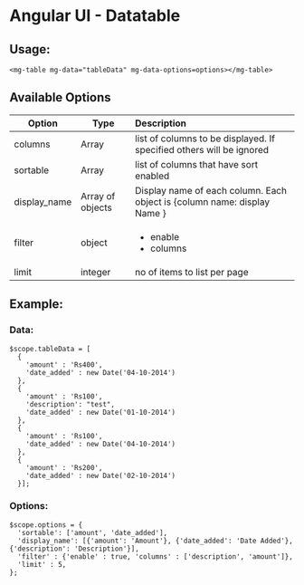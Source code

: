 Angular UI  - Datatable
=========================

## Usage:

```
<mg-table mg-data="tableData" mg-data-options=options></mg-table>
```

## Available Options

| Option | Type | Description |
|--------|------|:-------------|
|columns| Array | list of columns to be displayed. If specified others will be ignored|
|sortable| Array | list of columns that have sort enabled |
|display_name| Array of objects| Display name of each column. Each object is {column name: display Name } |
|filter| object | <ul> <li>enable</li> <li>columns</li></ul> |
|limit| integer | no of items to list per page |

## Example:

### Data: ###
```
$scope.tableData = [
  {
    'amount' : 'Rs400',
    'date_added' : new Date('04-10-2014')
  },
  {
    'amount' : 'Rs100',
    'description': "test",
    'date_added' : new Date('01-10-2014')
  },
  {
    'amount' : 'Rs100',
    'date_added' : new Date('04-10-2014')
  },
  {
    'amount' : 'Rs200',
    'date_added' : new Date('02-10-2014')
  }];
```  

### Options: ###
```
$scope.options = {
  'sortable': ['amount', 'date_added'],
  'display_name': [{'amount': 'Amount'}, {'date_added': 'Date Added'}, {'description': 'Description'}],
  'filter' : {'enable' : true, 'columns' : ['description', 'amount']},
  'limit' : 5,
};
```

